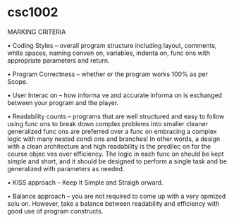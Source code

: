 # csc1002

MARKING CRITERIA 

• Coding Styles – overall program structure including layout, comments, white spaces, naming 
conven on, variables, indenta on, func ons with appropriate parameters and return. 

• Program Correctness – whether or the program works 100% as per Scope.  

• User Interac on – how informa ve and accurate informa on is exchanged between your 
program and the player. 

• Readability counts – programs that are well structured and easy to follow using func ons to 
break down complex problems into smaller cleaner generalized func ons are preferred over a 
func on embracing a complex logic with many nested condi ons and branches!  In other words, 
a design with a clean architecture and high readability is the predilec on for the course 
objec ves over efficiency.  The logic in each func on should be kept simple and short, and it 
should be designed to perform a single task and be generalized with parameters as needed. 

• KISS approach – Keep It Simple and Straigh orward. 

• Balance approach – you are not required to come up with a very opmized solu on.  However, 
take a balance between readability and efficiency with good use of program constructs.  
